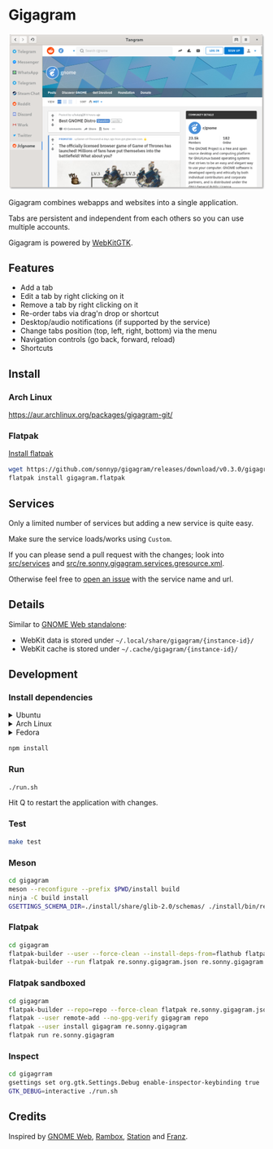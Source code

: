 # Gigagram

![screenshot](screenshot.png)

Gigagram combines webapps and websites into a single application.

Tabs are persistent and independent from each others so you can use multiple accounts.

Gigagram is powered by [WebKitGTK](https://webkitgtk.org/).

## Features

- Add a tab
- Edit a tab by right clicking on it
- Remove a tab by right clicking on it
- Re-order tabs via drag'n drop or shortcut
- Desktop/audio notifications (if supported by the service)
- Change tabs position (top, left, right, bottom) via the menu
- Navigation controls (go back, forward, reload)
- Shortcuts

## Install

### Arch Linux

https://aur.archlinux.org/packages/gigagram-git/

### Flatpak

[Install flatpak](https://flatpak.org/setup/)

```sh
wget https://github.com/sonnyp/gigagram/releases/download/v0.3.0/gigagram.flatpak
flatpak install gigagram.flatpak
```

## Services

Only a limited number of services but adding a new service is quite easy.

Make sure the service loads/works using `Custom`.

If you can please send a pull request with the changes; look into [src/services](src/services) and [src/re.sonny.gigagram.services.gresource.xml](src/re.sonny.gigagram.services.gresource.xml).

Otherwise feel free to [open an issue](https://github.com/sonnyp/gigagram/issues/new) with the service name and url.

## Details

Similar to [GNOME Web standalone](https://fedoramagazine.org/standalone-web-applications-gnome-web/):

- WebKit data is stored under `~/.local/share/gigagram/{instance-id}/`
- WebKit cache is stored under `~/.cache/gigagram/{instance-id}/`

## Development

### Install dependencies

<details>
 <summary>Ubuntu</summary>
 <code>
 sudo apt install npm libglib2.0-dev-bin flatpak-builder
 </code>
</details>

<details>
 <summary>Arch Linux</summary>
 <code>
 sudo pacman -S npm glib2 flatpak-builder
 </code>
</details>

<details>
  <summary>Fedora</summary>
  <code>
  sudo dnf install npm glib2-devel flatpak-builder
  </code>
</details>

```sh
npm install
```

### Run

```sh
./run.sh
```

Hit <Ctrl><Shift>Q to restart the application with changes.

### Test

```sh
make test
```

### Meson

```sh
cd gigagram
meson --reconfigure --prefix $PWD/install build
ninja -C build install
GSETTINGS_SCHEMA_DIR=./install/share/glib-2.0/schemas/ ./install/bin/re.sonny.gigagram
```

### Flatpak

```sh
cd gigagram
flatpak-builder --user --force-clean --install-deps-from=flathub flatpak re.sonny.gigagram.json
flatpak-builder --run flatpak re.sonny.gigagram.json re.sonny.gigagram
```

### Flatpak sandboxed

```sh
cd gigagram
flatpak-builder --repo=repo --force-clean flatpak re.sonny.gigagram.json
flatpak --user remote-add --no-gpg-verify gigagram repo
flatpak --user install gigagram re.sonny.gigagram
flatpak run re.sonny.gigagram
```

### Inspect

```sh
cd gigagrram
gsettings set org.gtk.Settings.Debug enable-inspector-keybinding true
GTK_DEBUG=interactive ./run.sh
```

## Credits

Inspired by [GNOME Web](https://wiki.gnome.org/Apps/Web), [Rambox](https://rambox.pro/#home), [Station](https://getstation.com/) and [Franz](https://meetfranz.com/).

